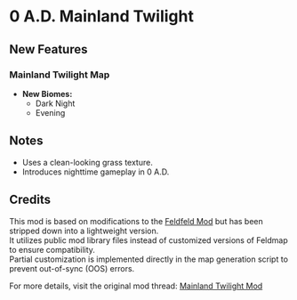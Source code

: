 # 0 A.D. Mainland Twilight

## New Features

### Mainland Twilight Map
- **New Biomes:**
  - Dark Night
  - Evening

## Notes
- Uses a clean-looking grass texture.
- Introduces nighttime gameplay in 0 A.D.

## Credits
This mod is based on modifications to the [Feldfeld Mod](https://wildfiregames.com/forum/topic/53880-feldmap/) but has been stripped down into a lightweight version.  
It utilizes public mod library files instead of customized versions of Feldmap to ensure compatibility.  
Partial customization is implemented directly in the map generation script to prevent out-of-sync (OOS) errors.  

For more details, visit the original mod thread: [Mainland Twilight Mod](https://wildfiregames.com/forum/topic/96802-mainland-twilight-new-mod-for-team-games/)
